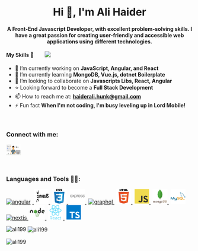 <h1 align="center">Hi 👋, I'm Ali Haider</h1>
<h4 align="center">A Front-End Javascript Developer, with excellent problem-solving skills. I have a great passion for creating user-friendly and accessible web applications using different technologies.</h4>

<img align="right" width="400" src="https://globaleducation.s3.ap-south-1.amazonaws.com/globaledu/gif/front-end-development.gif" />

<h4 align="left">My Skills 🚀</h4>

- 🔭 I’m currently working on **JavaScript, Angular, and React**
- 🌱 I’m currently learning **MongoDB, Vue.js, dotnet Boilerplate**
- 👯 I’m looking to collaborate on **Javascripts Libs, React, Angular**
- ⭐ Looking forward to become a **Full Stack Development**
- 📫 How to reach me at: **haiderali.hunk@gmail.com**
- ⚡ Fun fact **When I'm not coding, I'm busy leveling up in Lord Mobile!**

<p align="left"></p>
<br />

<h3 align="left">Connect with me:</h3>
<p align="left">
<a href="https://linkedin.com/in/ali-haider-66050482" target="blank"><img align="center" src="https://github.com/ali199/ali199/blob/main/front-end-development.gif" alt="ali-haider-66050482" height="30" width="40" /></a>
</p>
<br />

<h3 align="left">Languages and Tools 🔧🔨:</h3>
<p align="left"> <a href="https://angular.io" target="_blank" rel="noreferrer"> <img src="https://angular.io/assets/images/logos/angular/angular.svg" alt="angular" width="40" height="40" style="margin-right: 5px;" /> </a> <a href="https://canvasjs.com" target="_blank" rel="noreferrer" style="margin-right: 5px;"> <img src="https://raw.githubusercontent.com/Hardik0307/Hardik0307/master/assets/canvasjs-charts.svg" alt="canvasjs" width="40" height="40"/> </a> <a href="https://www.w3schools.com/css/" target="_blank" rel="noreferrer" style="margin-right: 5px;"> <img src="https://raw.githubusercontent.com/devicons/devicon/master/icons/css3/css3-original-wordmark.svg" alt="css3" width="40" height="40"/> </a> <a href="https://expressjs.com" target="_blank" rel="noreferrer" style="margin-right: 5px;"> <img src="https://raw.githubusercontent.com/devicons/devicon/master/icons/express/express-original-wordmark.svg" alt="express" width="40" height="40"/> </a> <a href="https://graphql.org" target="_blank" rel="noreferrer" style="margin-right: 5px;"> <img src="https://www.vectorlogo.zone/logos/graphql/graphql-icon.svg" alt="graphql" width="40" height="40"/> </a> <a href="https://www.w3.org/html/" target="_blank" rel="noreferrer" style="margin-right: 5px;"> <img src="https://raw.githubusercontent.com/devicons/devicon/master/icons/html5/html5-original-wordmark.svg" alt="html5" width="40" height="40"/> </a> <a href="https://developer.mozilla.org/en-US/docs/Web/JavaScript" target="_blank" rel="noreferrer" style="margin-right: 5px;"> <img src="https://raw.githubusercontent.com/devicons/devicon/master/icons/javascript/javascript-original.svg" alt="javascript" width="40" height="40"/> </a> <a href="https://www.mongodb.com/" target="_blank" rel="noreferrer" style="margin-right: 5px;"> <img src="https://raw.githubusercontent.com/devicons/devicon/master/icons/mongodb/mongodb-original-wordmark.svg" alt="mongodb" width="40" height="40"/> </a> <a href="https://www.mysql.com/" target="_blank" rel="noreferrer" style="margin-right: 5px;"> <img src="https://raw.githubusercontent.com/devicons/devicon/master/icons/mysql/mysql-original-wordmark.svg" alt="mysql" width="40" height="40"/> </a> <a href="https://nextjs.org/" target="_blank" rel="noreferrer" style="margin-right: 5px;"> <img src="https://cdn.worldvectorlogo.com/logos/nextjs-2.svg" alt="nextjs" width="40" height="40"/> </a> <a href="https://nodejs.org" target="_blank" rel="noreferrer" style="margin-right: 5px;"> <img src="https://raw.githubusercontent.com/devicons/devicon/master/icons/nodejs/nodejs-original-wordmark.svg" alt="nodejs" width="40" height="40"/> </a> <a href="https://reactjs.org/" target="_blank" rel="noreferrer" style="margin-right: 5px;"> <img src="https://raw.githubusercontent.com/devicons/devicon/master/icons/react/react-original-wordmark.svg" alt="react" width="40" height="40"/> </a> <a href="https://www.typescriptlang.org/" target="_blank" rel="noreferrer" style="margin-right: 5px;"> <img src="https://raw.githubusercontent.com/devicons/devicon/master/icons/typescript/typescript-original.svg" alt="typescript" width="40" height="40"/> </a> </p>

<p><img align="left" src="https://github-readme-stats.vercel.app/api/top-langs?username=ali199&show_icons=true&locale=en&layout=compact" alt="ali199" /></p>

<p>&nbsp;<img align="center" src="https://github-readme-stats.vercel.app/api?username=ali199&show_icons=true&locale=en" alt="ali199" /></p>

<p><img align="center" src="https://github-readme-streak-stats.herokuapp.com/?user=ali199&" alt="ali199" /></p>
